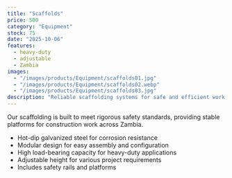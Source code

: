 ```yaml
---
title: "Scaffolds"
price: 500
category: "Equipment"
stock: 75
date: "2025-10-06"
features:
  - heavy-duty
  - adjustable
  - Zambia
images:
  - "/images/products/Equipment/scaffolds01.jpg"
  - "/images/products/Equipment/scaffolds02.webp"
  - "/images/products/Equipment/scaffolds03.jpg"
description: "Reliable scaffolding systems for safe and efficient work at height on construction sites."
---
```

Our scaffolding is built to meet rigorous safety standards, providing stable platforms for construction work across Zambia.
- Hot-dip galvanized steel for corrosion resistance
- Modular design for easy assembly and configuration
- High load-bearing capacity for heavy-duty applications
- Adjustable height for various project requirements
- Includes safety rails and platforms
